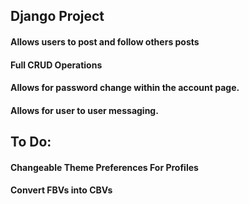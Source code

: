 ## Django Project


#### Allows users to post and follow others posts
#### Full CRUD Operations
#### Allows for password change within the account page.
#### Allows for user to user messaging. 



## To Do:

#### Changeable Theme Preferences For Profiles
#### Convert FBVs into CBVs